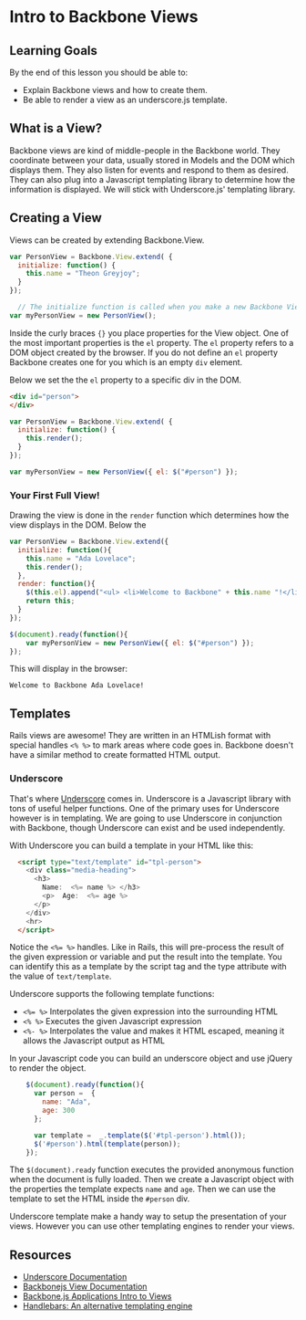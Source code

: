
# Intro to Backbone Views

## Learning Goals

By the end of this lesson you should be able to:

-  Explain Backbone views and how to create them.
-  Be able to render a view as an underscore.js template.  

## What is a View?

Backbone views are kind of middle-people in the Backbone world.  They coordinate between your data, usually stored in Models and the DOM which displays them.  They also listen for events and respond to them as desired.  They can also plug into a Javascript templating library to determine how the information is displayed.  We will stick with Underscore.js' templating library.  

## Creating a View

Views can be created by extending Backbone.View.

```javascript
var PersonView = Backbone.View.extend( {
  initialize: function() {
    this.name = "Theon Greyjoy";
  }
});

  // The initialize function is called when you make a new Backbone View.
var myPersonView = new PersonView();
```

Inside the curly braces `{}` you place properties for the View object.  One of the most important properties is the `el` property.  The `el` property refers to a DOM object created by the browser.  If you do not define an `el` property Backbone creates one for you which is an empty `div` element.  

Below we set the the `el` property to a specific div in the DOM.

```html
<div id="person">
</div>
```
```javascript
var PersonView = Backbone.View.extend( {
  initialize: function() {
    this.render();
  }
});

var myPersonView = new PersonView({ el: $("#person") });
```

### Your First Full View!

Drawing the view is done in the `render` function which determines how the view displays in the DOM.  Below the

```javascript
var PersonView = Backbone.View.extend({
  initialize: function(){
    this.name = "Ada Lovelace";
    this.render();
  },
  render: function(){
    $(this.el).append("<ul> <li>Welcome to Backbone" + this.name "!</li> </ul>");
    return this;
  }
});

$(document).ready(function(){
	var myPersonView = new PersonView({ el: $("#person") });
});
```

This will display in the browser:

```
Welcome to Backbone Ada Lovelace!
```

## Templates

Rails views are awesome!  They are written in an HTMLish format with special handles `<% %>` to mark areas where code goes in.  Backbone doesn't have a similar method to create formatted HTML output.  

### Underscore

That's where [Underscore](http://underscorejs.org/) comes in.  Underscore is a Javascript library with tons of useful helper functions.  One of the primary uses for Underscore however is in templating.  We are going to use Underscore in conjunction with Backbone, though Underscore can exist and be used independently.

With Underscore you can build a template in your HTML like this:

```html
  <script type="text/template" id="tpl-person">
    <div class="media-heading">
      <h3>
        Name:  <%= name %> </h3>
        <p>  Age:  <%= age %>
      </p>
    </div>
    <hr>
  </script>
```
Notice the `<%= %>` handles.  Like in Rails, this will pre-process the result of the given expression or variable and put the result into the template.  You can identify this as a template by the script tag and the type attribute with the value of `text/template`.  

Underscore supports the following template functions:
- `<%= %>` Interpolates the given expression into the surrounding HTML
- `<% %>`   Executes the given Javascript expression
- `<%- %>`  Interpolates the value and makes it HTML escaped, meaning it allows the Javascript output as HTML

In your Javascript code you can build an underscore object and use jQuery to render the object.

```javascript
    $(document).ready(function(){
      var person =  {
        name: "Ada",
        age: 300
      };

      var template =  _.template($('#tpl-person').html());
      $('#person').html(template(person));
    });
```

The `$(document).ready` function executes the provided anonymous function when the document is fully loaded.  Then we create a Javascript object with the properties the template expects `name` and `age`.  Then we can use the template to set the HTML inside the `#person` div.  

Underscore template make a handy way to setup the presentation of your views.  However you can use other templating engines to render your views.


## Resources
-  [Underscore Documentation](http://underscorejs.org/)
-  [Backbonejs View Documentation](http://backbonejs.org/#View)
-  [Backbone.js Applications Intro to Views](https://addyosmani.com/backbone-fundamentals/#views-1)
-  [Handlebars: An alternative templating engine](http://handlebarsjs.com/)
